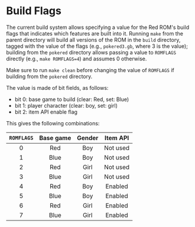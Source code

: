# Build Flags

The current build system allows specifying a value for the Red ROM's build flags that indicates which features are
built into it. Running `make` from the parent directory will build all versions of the ROM in the `build` directory,
tagged with the value of the flags (e.g., `pokered3.gb`, where 3 is the value); building from the `pokered` directory
allows passing a value to `ROMFLAGS` directly (e.g., `make ROMFLAGS=4`) and assumes 0 otherwise.

Make sure to run `make clean` before changing the value of `ROMFLAGS` if building from the `pokered` directory.

The value is made of bit fields, as follows:

* bit 0: base game to build (clear: Red, set: Blue)
* bit 1: player character (clear: boy, set: girl)
* bit 2: item API enable flag

This gives the following combinations:

|`ROMFLAGS`|Base game|Gender|Item API|
|:--------:|:-------:|:----:|:------:|
|         0|Red      |Boy   |Not used|
|         1|Blue     |Boy   |Not used|
|         2|Red      |Girl  |Not used|
|         3|Blue     |Girl  |Not used|
|         4|Red      |Boy   |Enabled |
|         5|Blue     |Boy   |Enabled |
|         6|Red      |Girl  |Enabled |
|         7|Blue     |Girl  |Enabled |
